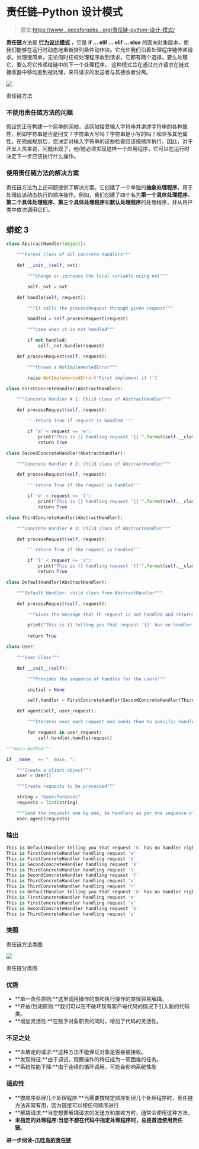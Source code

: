 # 责任链–Python 设计模式

> 原文:[https://www . geesforgeks . org/责任链-python-设计-模式/](https://www.geeksforgeeks.org/chain-of-responsibility-python-design-patterns/)

**责任链**方法是 [**行为设计模式**](https://www.geeksforgeeks.org/design-patterns-set-1-introduction/) ，它是 **if … elif … elif … else** 的面向对象版本，使我们能够在运行时动态地重新排列条件动作块。它允许我们沿着处理程序链传递请求。处理很简单，无论何时任何处理程序收到请求，它都有两个选择，要么处理它，要么将它传递给链中的下一个处理程序。
这种模式旨在通过允许请求在链式接收器中移动直到被处理，来将请求的发送者与其接收者分离。

![](img/01ce1dfb0ed66e17bcf4d96e80664708.png)

责任链方法

### 不使用责任链方法的问题

假设您正在构建一个简单的网站，该网站接受输入字符串并讲述字符串的各种属性，例如字符串是否是回文？字符串大写吗？字符串是小写的吗？和许多其他属性。在完成规划后，您决定对输入字符串的这些检查应该按顺序执行。因此，对于开发人员来说，问题出现了，他/她必须实现这样一个应用程序，它可以在运行时决定下一步应该执行什么操作。

### 使用责任链方法的解决方案

责任链方法为上述问题提供了解决方案。它创建了一个单独的**抽象处理程序**，用于处理应该动态执行的顺序操作。例如，我们创建了四个名为**第一个具体处理程序、第二个具体处理程序、第三个具体处理程序**和**默认处理程序**的处理程序，并从用户类中依次调用它们。

## 蟒蛇 3

```py
class AbstractHandler(object):

    """Parent class of all concrete handlers"""

    def __init__(self, nxt):

        """change or increase the local variable using nxt"""

        self._nxt = nxt

    def handle(self, request):

        """It calls the processRequest through given request"""

        handled = self.processRequest(request)

        """case when it is not handled"""

        if not handled:
            self._nxt.handle(request)

    def processRequest(self, request):

        """throws a NotImplementedError"""

        raise NotImplementedError('First implement it !')

class FirstConcreteHandler(AbstractHandler):

    """Concrete Handler # 1: Child class of AbstractHandler"""

    def processRequest(self, request):

        '''return True if request is handled '''

        if 'a' < request <= 'e':
            print("This is {} handling request '{}'".format(self.__class__.__name__, request))
            return True

class SecondConcreteHandler(AbstractHandler):

    """Concrete Handler # 2: Child class of AbstractHandler"""

    def processRequest(self, request):

        '''return True if the request is handled'''

        if 'e' < request <= 'l':
            print("This is {} handling request '{}'".format(self.__class__.__name__, request))
            return True

class ThirdConcreteHandler(AbstractHandler):

    """Concrete Handler # 3: Child class of AbstractHandler"""

    def processRequest(self, request):

        '''return True if the request is handled'''

        if 'l' < request <= 'z':
            print("This is {} handling request '{}'".format(self.__class__.__name__, request))
            return True

class DefaultHandler(AbstractHandler):

    """Default Handler: child class from AbstractHandler"""

    def processRequest(self, request):

        """Gives the message that th request is not handled and returns true"""

        print("This is {} telling you that request '{}' has no handler right now.".format(self.__class__.__name__,
                                                                                          request))
        return True

class User:

    """User Class"""

    def __init__(self):

        """Provides the sequence of handles for the users"""

        initial = None

        self.handler = FirstConcreteHandler(SecondConcreteHandler(ThirdConcreteHandler(DefaultHandler(initial))))

    def agent(self, user_request):

        """Iterates over each request and sends them to specific handles"""

        for request in user_request:
            self.handler.handle(request)

"""main method"""

if __name__ == "__main__":

    """Create a client object"""
    user = User()

    """Create requests to be processed"""

    string = "GeeksforGeeks"
    requests = list(string)

    """Send the requests one by one, to handlers as per the sequence of handlers defined in the Client class"""
    user.agent(requests)
```

### 输出

```py
This is DefaultHandler telling you that request 'G' has no handler right now.
This is FirstConcreteHandler handling request 'e'
This is FirstConcreteHandler handling request 'e'
This is SecondConcreteHandler handling request 'k'
This is ThirdConcreteHandler handling request 's'
This is SecondConcreteHandler handling request 'f'
This is ThirdConcreteHandler handling request 'o'
This is ThirdConcreteHandler handling request 'r'
This is DefaultHandler telling you that request 'G' has no handler right now.
This is FirstConcreteHandler handling request 'e'
This is FirstConcreteHandler handling request 'e'
This is SecondConcreteHandler handling request 'k'
This is ThirdConcreteHandler handling request 's'
```

### 类图

责任链方法类图

![](img/f3f470dff7f2bbda9cecd468b2650512.png)

责任链分类图

### 优势

*   **单一责任原则:**这里调用操作的类和执行操作的类很容易解耦。
*   **开放/封闭原则:**我们可以在不破坏现有客户端代码的情况下引入新的代码类。
*   **增加灵活性:**在赋予对象职责的同时，增加了代码的灵活性。

### 不足之处

*   **未确定的请求:**这种方法不能保证对象是否会被接收。
*   **发现特征:**由于调试，观察操作的特征成为一项困难的任务。
*   **系统性能下降:**由于连续的循环调用，可能会影响系统性能

### 适应性

*   **按顺序处理几个处理程序:**当需要按特定顺序处理几个处理程序时，责任链方法非常有用，因为链接可以按任何顺序进行
*   **解耦请求:**当您想要解耦请求的发送方和接收方时，通常会使用这种方法。
*   **未指定的处理程序:**当您不想在代码中指定处理程序时，总是首选使用**责任链**。

**进一步阅读–**[**爪哇岛的责任链**](https://www.geeksforgeeks.org/chain-responsibility-design-pattern/)